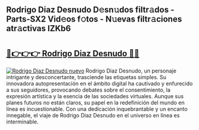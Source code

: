 ## Rodrigo Diaz Desnudo D𝚎sn𝚞dos filtr𝚊dos - Parts-SX2 Vid𝚎os f𝚘tos - N𝚞evas filtr𝚊ciones atr𝚊ctivas IZKb6

# <h2><a href="http://mb4cyg.tromn.icu/?c=Rodrigo+Diaz+Desnudo">🔗👉👉👉 Rodrigo Diaz Desnudo 🔗🔗</a></h2>

[![Rodrigo Diaz Desnudo nuevo](https://i.imgur.com/pEAQMta.gif)](http://mb4cyg.tromn.icu/?c=Rodrigo+Diaz+Desnudo)
Rodrigo Diaz Desnudo, un personaje intrigante y desconcertante, trasciende las etiquetas simples. Su innovadora autopresentación en el ámbito digital ha cautivado y enfurecido a sus seguidores, provocando debates sobre el consentimiento, la expresión artística y la esencia de las sociedades virtuales. Aunque sus planes futuros no están claros, su papel en la redefinición del mundo en línea es incuestionable. Con una dedicación inquebrantable y un encanto innegable, el viaje de Rodrigo Diaz Desnudo en el universo en línea es interminable.
